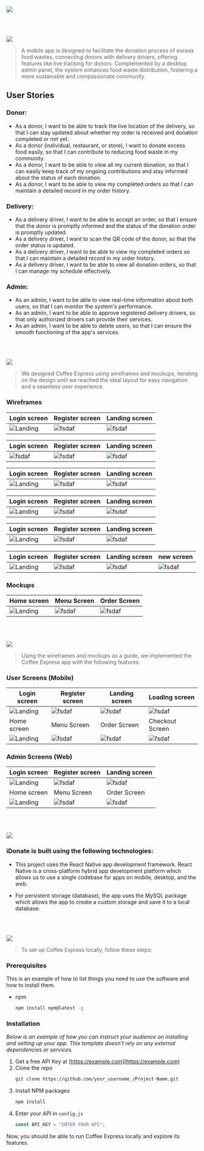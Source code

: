 <img src="./readme/title1.svg"/>

<br><br>

<!-- project philosophy -->
<img src="./readme/title2.svg"/>

> A mobile app is designed to facilitate the donation process of excess food wastes, connecting donors with delivery drivers, offering features like live tracking for donors. Complemented by a desktop admin panel, the system enhances food waste distribution, fostering a more sustainable and compassionate community.

## User Stories

### Donor:

- As a donor, I want to be able to track the live location of the delivery, so that I can stay updated about whether my order is received and donation completed or not yet.
- As a donor (individual, restaurant, or store), I want to donate excess food easily, so that I can contribute to reducing food waste in my community.
- As a donor, I want to be able to view all my current donation, so that I can easily keep track of my ongoing contributions and stay informed about the status of each donation.
- As a donor, I want to be able to view my completed orders so that I can maintain a detailed record in my order history.

### Delivery:

- As a delivery driver, I want to be able to accept an order, so that I ensure that the donor is promptly informed and the status of the donation order is promptly updated.
- As a delivery driver, I want to scan the QR code of the donor, so that the order status is updated.
- As a delivery driver, I want to be able to view my completed orders so that I can maintain a detailed record in my order history.
- As a delivery driver, I want to be able to view all donation orders, so that I can manage my schedule effectively.

### Admin:

- As an admin, I want to be able to view real-time information about both users, so that I can monitor the system's performance.
- As an admin, I want to be able to approve registered delivery drivers, so that only authorized drivers can provide their services.
- As an admin, I want to be able to delete users, so that I can ensure the smooth functioning of the app's services.

<br><br>

<!-- Prototyping -->
<img src="./readme/title3.svg"/>

> We designed Coffee Express using wireframes and mockups, iterating on the design until we reached the ideal layout for easy navigation and a seamless user experience.

### Wireframes

| Login screen                               | Register screen                          | Landing screen                           |
| ------------------------------------------ | ---------------------------------------- | ---------------------------------------- |
| ![Landing](./readme/wireframes/title1.png) | ![fsdaf](./readme/wireframes/title2.png) | ![fsdaf](./readme/wireframes/title3.png) |

| Login screen                             | Register screen                          | Landing screen                           |
| ---------------------------------------- | ---------------------------------------- | ---------------------------------------- |
| ![fsdaf](./readme/wireframes/title4.png) | ![fsdaf](./readme/wireframes/title5.png) | ![fsdaf](./readme/wireframes/title6.png) |

| Login screen                               | Register screen                          | Landing screen                           |
| ------------------------------------------ | ---------------------------------------- | ---------------------------------------- |
| ![Landing](./readme/wireframes/title7.png) | ![fsdaf](./readme/wireframes/title8.png) | ![fsdaf](./readme/wireframes/title9.png) |

| Login screen                                | Register screen                           | Landing screen                            |
| ------------------------------------------- | ----------------------------------------- | ----------------------------------------- |
| ![Landing](./readme/wireframes/title10.png) | ![fsdaf](./readme/wireframes/title11.png) | ![fsdaf](./readme/wireframes/title12.png) |

| Login screen                                | Register screen                           | Landing screen                            |
| ------------------------------------------- | ----------------------------------------- | ----------------------------------------- |
| ![Landing](./readme/wireframes/title13.png) | ![fsdaf](./readme/wireframes/title14.png) | ![fsdaf](./readme/wireframes/title15.png) |

| Login screen                                | Register screen                           | Landing screen                            | new screen                                |
| ------------------------------------------- | ----------------------------------------- | ----------------------------------------- | ----------------------------------------- |
| ![Landing](./readme/wireframes/title16.png) | ![fsdaf](./readme/wireframes/title17.png) | ![fsdaf](./readme/wireframes/title18.png) | ![fsdaf](./readme/wireframes/title19.png) |

### Mockups

| Home screen                             | Menu Screen                           | Order Screen                          |
| --------------------------------------- | ------------------------------------- | ------------------------------------- |
| ![Landing](./readme/demo/1440x1024.png) | ![fsdaf](./readme/demo/1440x1024.png) | ![fsdaf](./readme/demo/1440x1024.png) |

<br><br>

<!-- Implementation -->
<img src="./readme/title4.svg"/>

> Using the wireframes and mockups as a guide, we implemented the Coffee Express app with the following features:

### User Screens (Mobile)

| Login screen                              | Register screen                         | Landing screen                          | Loading screen                          |
| ----------------------------------------- | --------------------------------------- | --------------------------------------- | --------------------------------------- |
| ![Landing](https://placehold.co/900x1600) | ![fsdaf](https://placehold.co/900x1600) | ![fsdaf](https://placehold.co/900x1600) | ![fsdaf](https://placehold.co/900x1600) |
| Home screen                               | Menu Screen                             | Order Screen                            | Checkout Screen                         |
| ![Landing](https://placehold.co/900x1600) | ![fsdaf](https://placehold.co/900x1600) | ![fsdaf](https://placehold.co/900x1600) | ![fsdaf](https://placehold.co/900x1600) |

### Admin Screens (Web)

| Login screen                            | Register screen                       | Landing screen                        |
| --------------------------------------- | ------------------------------------- | ------------------------------------- |
| ![Landing](./readme/demo/1440x1024.png) | ![fsdaf](./readme/demo/1440x1024.png) | ![fsdaf](./readme/demo/1440x1024.png) |
| Home screen                             | Menu Screen                           | Order Screen                          |
| ![Landing](./readme/demo/1440x1024.png) | ![fsdaf](./readme/demo/1440x1024.png) | ![fsdaf](./readme/demo/1440x1024.png) |

<br><br>

<!-- Tech stack -->
<img src="./readme/title5.svg"/>

### iDonate is built using the following technologies:

- This project uses the React Native app development framework. React Native is a cross-platform hybrid app development platform which allows us to use a single codebase for apps on mobile, desktop, and the web.

- For persistent storage (database), the app uses the MySQL package which allows the app to create a custom storage and save it to a local database.

<br><br>

<!-- How to run -->
<img src="./readme/title6.svg"/>

> To set up Coffee Express locally, follow these steps:

### Prerequisites

This is an example of how to list things you need to use the software and how to install them.

- npm
  ```sh
  npm install npm@latest -g
  ```

### Installation

_Below is an example of how you can instruct your audience on installing and setting up your app. This template doesn't rely on any external dependencies or services._

1. Get a free API Key at [https://example.com](https://example.com)
2. Clone the repo
   ```sh
   git clone https://github.com/your_username_/Project-Name.git
   ```
3. Install NPM packages
   ```sh
   npm install
   ```
4. Enter your API in `config.js`
   ```js
   const API_KEY = "ENTER YOUR API";
   ```

Now, you should be able to run Coffee Express locally and explore its features.
